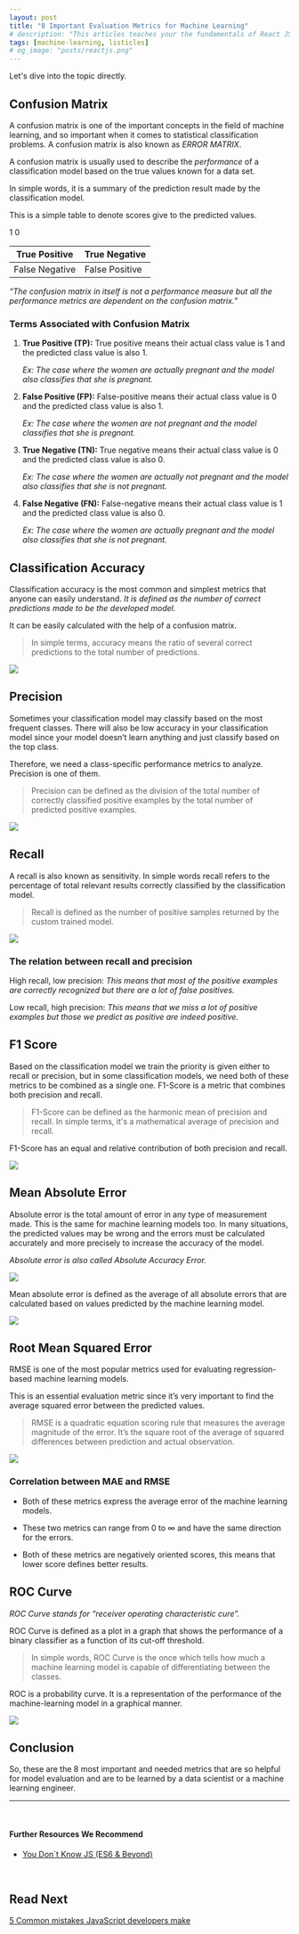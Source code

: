 ```yaml
---
layout: post
title: "8 Important Evaluation Metrics for Machine Learning"
# description: "This articles teaches your the fundamentals of React JS and how to create your first React JS application. You will learn the building blocks of ReactJS like Components, JSX, Virtual DOM, etc."
tags: [machine-learning, listicles]
# og_image: "posts/reactjs.png"
---
```


<!-- {% include image.html path="posts/reactjs.png" path-detail="posts/reactjs.png" alt="ReactJS Getting Started" %} -->

Let's dive into the topic directly.

## Confusion Matrix

A confusion matrix is one of the important concepts in the field of machine
learning, and so important when it comes to statistical classification problems.
A confusion matrix is also known as *ERROR MATRIX*.

A confusion matrix is usually used to describe the *performance* of a
classification model based on the true values known for a data set.

In simple words, it is a summary of the prediction result made by the
classification model.

This is a simple table to denote scores give to the predicted values.

1 0

| True Positive  | True Negative  |
|----------------|----------------|
| False Negative | False Positive |

*“The confusion matrix in itself is not a performance measure but all the
performance metrics are dependent on the confusion matrix.”*

### Terms Associated with Confusion Matrix

1.  **True Positive (TP):** True positive means their actual class value is 1
    and the predicted class value is also 1.

    *Ex: The case where the women are actually pregnant and the model also
    classifies that she is pregnant.*

2.  **False Positive (FP):** False-positive means their actual class value is 0
    and the predicted class value is also 1.

    *Ex: The case where the women are not pregnant and the model classifies that
    she is pregnant.*

3.  **True Negative (TN):** True negative means their actual class value is 0
    and the predicted class value is also 0.

    *Ex: The case where the women are actually not pregnant and the model also
    classifies that she is not pregnant.*

4.  **False Negative (FN):** False-negative means their actual class value is 1
    and the predicted class value is also 0.

    *Ex: The case where the women are actually pregnant and the model also
    classifies that she is not pregnant.*

## Classification Accuracy

Classification accuracy is the most common and simplest metrics that anyone can
easily understand. *It is defined as the number of correct predictions made to
be the developed model.*

It can be easily calculated with the help of a confusion matrix.

> In simple terms, accuracy means the ratio of several correct predictions to
the total number of predictions.

![](media/952f631f3d9e2d5c41cc71ae668d147f.png)

## Precision

Sometimes your classification model may classify based on the most frequent
classes. There will also be low accuracy in your classification model since your
model doesn’t learn anything and just classify based on the top class.

Therefore, we need a class-specific performance metrics to analyze. Precision is
one of them.

> Precision can be defined as the division of the total number of correctly
classified positive examples by the total number of predicted positive
examples.

![](media/760735bd38ab835065a0d220d08bd941.png)

## Recall

A recall is also known as sensitivity. In simple words recall refers to the
percentage of total relevant results correctly classified by the classification
model.

> Recall is defined as the number of positive samples returned by the custom
trained model.

![](media/3296948e14ff940a339d6061596cd049.png)

### The relation between recall and precision

High recall, low precision: *This means that most of the positive examples
are correctly recognized but there are a lot of false positives.*

Low recall, high precision: *This means that we miss a lot of positive
examples but those we predict as positive are indeed positive.*

## F1 Score

Based on the classification model we train the priority is given either to
recall or precision, but in some classification models, we need both of these
metrics to be combined as a single one. F1-Score is a metric that combines both
precision and recall.

> F1-Score can be defined as the harmonic mean of precision and recall. In
simple terms, it's a mathematical average of precision and recall.

F1-Score has an equal and relative contribution of both precision and recall.

![](media/86b61e08923d5497a7b830b27827fd5a.png)

## Mean Absolute Error

Absolute error is the total amount of error in any type of measurement made.
This is the same for machine learning models too. In many situations, the
predicted values may be wrong and the errors must be calculated accurately and
more precisely to increase the accuracy of the model.

*Absolute error is also called Absolute Accuracy Error.*

![](media/3b4c59aab7f14f7ced3a097bdfda0734.png)

Mean absolute error is defined as the average of all absolute errors that are
calculated based on values predicted by the machine learning model.

![](media/dd12e3a127fc1af84040b3faac10eb80.png)

## Root Mean Squared Error

RMSE is one of the most popular metrics used for evaluating regression-based
machine learning models.

This is an essential evaluation metric since it’s very important to find the
average squared error between the predicted values.

> RMSE is a quadratic equation scoring rule that measures the average magnitude
of the error. It’s the square root of the average of squared differences between
prediction and actual observation.

![](media/2ed0d79f5cae17deda2565dcba70f9c7.png)

### Correlation between MAE and RMSE

-   Both of these metrics express the average error of the machine learning
    models.

-   These two metrics can range from 0 to ∞ and have the same direction for the
    errors.

-   Both of these metrics are negatively oriented scores, this means that lower
    score defines better results.

## ROC Curve

*ROC Curve stands for “receiver operating characteristic cure”.*

ROC Curve is defined as a plot in a graph that shows the performance of a binary
classifier as a function of its cut-off threshold.

> In simple words, ROC Curve is the once which tells how much a machine learning
model is capable of differentiating between the classes.

ROC is a probability curve. It is a representation of the performance of the
machine-learning model in a graphical manner.

![](media/f33c77a47ba80863e9b94dbbc93a05de.png)

## Conclusion

So, these are the 8 most important and needed metrics that are so helpful for
model evaluation and are to be learned by a data scientist or a machine learning
engineer.

<!-- #### Author: B.K. Sai Kalyan
Gmail: saikalyan1729@gmail.com  
To know more about the author: [website](https://sites.google.com/view/sai-kalyan-bhagavathula/home?authuser=1)  -->

---

<br>

#### Further Resources We Recommend

- [You Don`t Know JS (ES6 & Beyond)](https://amzn.to/2GGox8Y)

<br>

## Read Next

[5 Common mistakes JavaScript developers make](/posts/steps-after-you-type-url-in-browser)


